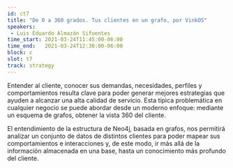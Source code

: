 ```yaml
---
id: ct7
title: "De 0 a 360 grados. Tus clientes en un grafo, por VinkOS"
speakers:
 - Luis Eduardo Almazán Sifuentes
time_start: 2021-03-24T11:45:00-06:00
time_end:   2021-03-24T12:30:00-06:00
block: c
slot: t7
track: strategy
---
```


Entender al cliente, conocer sus demandas, necesidades, perfiles y comportamientos resulta clave para poder generar mejores estrategias que ayuden a alcanzar una alta calidad de servicio. Esta típica problemática en cualquier negocio se puede abordar desde un moderno enfoque: mediante un esquema de grafos, obtener la vista 360 del cliente.

El entendimiento de la estructura de Neo4j, basada en grafos, nos permitirá analizar un conjunto de datos de distintos clientes para poder mapear sus comportamientos e interacciones y, de este modo, ir más allá de la información almacenada en una base, hasta un conocimiento más profundo del cliente.